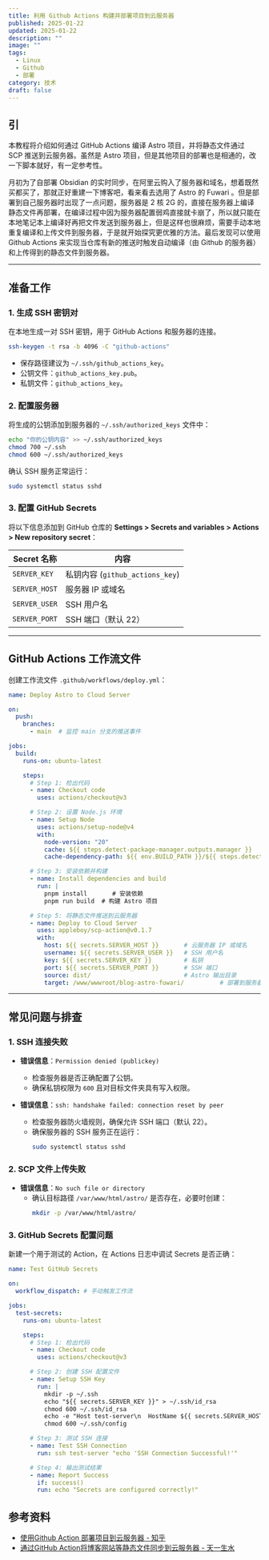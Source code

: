 ```yaml
---
title: 利用 Github Actions 构建并部署项目到云服务器
published: 2025-01-22
updated: 2025-01-22
description: ""
image: ""
tags:
  - Linux
  - Github
  - 部署
category: 技术
draft: false
---
```


## 引

本教程将介绍如何通过 GitHub Actions 编译 Astro 项目，并将静态文件通过 SCP 推送到云服务器。虽然是 Astro 项目，但是其他项目的部署也是相通的，改一下脚本就好，有一定参考性。

月初为了自部署 Obsidian 的实时同步，在阿里云购入了服务器和域名，想着既然买都买了，那就正好重建一下博客吧，看来看去选用了 Astro 的 Fuwari 。但是部署到自己服务器时出现了一点问题，服务器是 2 核 2G 的，直接在服务器上编译静态文件再部署，在编译过程中因为服务器配置弱鸡直接就卡崩了，所以就只能在本地笔记本上编译好再把文件发送到服务器上，但是这样也很麻烦，需要手动本地重复编译和上传文件到服务器，于是就开始探究更优雅的方法。最后发现可以使用 Github Actions 来实现当仓库有新的推送时触发自动编译（由 Github 的服务器）和上传得到的静态文件到服务器。

---

## 准备工作

### 1. 生成 SSH 密钥对

在本地生成一对 SSH 密钥，用于 GitHub Actions 和服务器的连接。

```bash
ssh-keygen -t rsa -b 4096 -C "github-actions"
```

- 保存路径建议为 `~/.ssh/github_actions_key`。
- 公钥文件：`github_actions_key.pub`。
- 私钥文件：`github_actions_key`。

### 2. 配置服务器

将生成的公钥添加到服务器的 `~/.ssh/authorized_keys` 文件中：

```bash
echo "你的公钥内容" >> ~/.ssh/authorized_keys
chmod 700 ~/.ssh
chmod 600 ~/.ssh/authorized_keys
```

确认 SSH 服务正常运行：

```bash
sudo systemctl status sshd
```

### 3. 配置 GitHub Secrets

将以下信息添加到 GitHub 仓库的 **Settings > Secrets and variables > Actions > New repository secret**：

| Secret 名称      | 内容                      |
|------------------|---------------------------|
| `SERVER_KEY`     | 私钥内容 (`github_actions_key`) |
| `SERVER_HOST`    | 服务器 IP 或域名           |
| `SERVER_USER`    | SSH 用户名                |
| `SERVER_PORT`    | SSH 端口（默认 22）        |

---

## GitHub Actions 工作流文件

创建工作流文件 `.github/workflows/deploy.yml`：

```yaml
name: Deploy Astro to Cloud Server

on:
  push:
    branches:
      - main  # 监控 main 分支的推送事件

jobs:
  build:
    runs-on: ubuntu-latest

    steps:
      # Step 1: 检出代码
      - name: Checkout code
        uses: actions/checkout@v3

      # Step 2: 设置 Node.js 环境
      - name: Setup Node
        uses: actions/setup-node@v4
        with:
          node-version: "20"
          cache: ${{ steps.detect-package-manager.outputs.manager }}
          cache-dependency-path: ${{ env.BUILD_PATH }}/${{ steps.detect-package-manager.outputs.lockfile }}

      # Step 3: 安装依赖并构建
      - name: Install dependencies and build
        run: |
          pnpm install       # 安装依赖
          pnpm run build  # 构建 Astro 项目

      # Step 5: 将静态文件推送到云服务器
      - name: Deploy to Cloud Server
        uses: appleboy/scp-action@v0.1.7
        with:
          host: ${{ secrets.SERVER_HOST }}       # 云服务器 IP 或域名
          username: ${{ secrets.SERVER_USER }}   # SSH 用户名
          key: ${{ secrets.SERVER_KEY }}         # 私钥
          port: ${{ secrets.SERVER_PORT }}       # SSH 端口
          source: dist/                          # Astro 输出目录
          target: /www/wwwroot/blog-astro-fuwari/          # 部署到服务器的路径
```

---

## 常见问题与排查

### 1. SSH 连接失败

- **错误信息**：`Permission denied (publickey)`
  - 检查服务器是否正确配置了公钥。
  - 确保私钥权限为 `600` 且对目标文件夹具有写入权限。

- **错误信息**：`ssh: handshake failed: connection reset by peer`
  - 检查服务器防火墙规则，确保允许 SSH 端口（默认 22）。
  - 确保服务器的 SSH 服务正在运行：
    ```bash
    sudo systemctl status sshd
    ```

### 2. SCP 文件上传失败

- **错误信息**：`No such file or directory`
  - 确认目标路径 `/var/www/html/astro/` 是否存在，必要时创建：
    ```bash
    mkdir -p /var/www/html/astro/
    ```

### 3. GitHub Secrets 配置问题

新建一个用于测试的 Action，在 Actions 日志中调试 Secrets 是否正确：

```yaml
name: Test GitHub Secrets

on:
  workflow_dispatch: # 手动触发工作流

jobs:
  test-secrets:
    runs-on: ubuntu-latest

    steps:
      # Step 1: 检出代码
      - name: Checkout code
        uses: actions/checkout@v3

      # Step 2: 创建 SSH 配置文件
      - name: Setup SSH Key
        run: |
          mkdir -p ~/.ssh
          echo "${{ secrets.SERVER_KEY }}" > ~/.ssh/id_rsa
          chmod 600 ~/.ssh/id_rsa
          echo -e "Host test-server\n  HostName ${{ secrets.SERVER_HOST }}\n  User ${{ secrets.SERVER_USER }}\n  IdentityFile ~/.ssh/id_rsa\n  StrictHostKeyChecking no" > ~/.ssh/config
          chmod 600 ~/.ssh/config

      # Step 3: 测试 SSH 连接
      - name: Test SSH Connection
        run: ssh test-server "echo 'SSH Connection Successful!'"

      # Step 4: 输出测试结果
      - name: Report Success
        if: success()
        run: echo "Secrets are configured correctly!"
```

## 参考资料

- [使用Github Action 部署项目到云服务器 - 知乎](https://zhuanlan.zhihu.com/p/107545396)
- [通过GitHub Action将博客网站等静态文件同步到云服务器 - 天一生水](https://www.jiangyu.org/github-action-deploy-to-vps/)